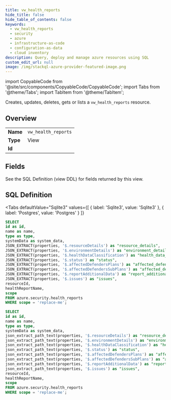 ```yaml
--- 
title: vw_health_reports
hide_title: false
hide_table_of_contents: false
keywords:
  - vw_health_reports
  - security
  - azure
  - infrastructure-as-code
  - configuration-as-data
  - cloud inventory
description: Query, deploy and manage azure resources using SQL
custom_edit_url: null
image: /img/stackql-azure-provider-featured-image.png
---
```


import CopyableCode from '@site/src/components/CopyableCode/CopyableCode';
import Tabs from '@theme/Tabs';
import TabItem from '@theme/TabItem';

Creates, updates, deletes, gets or lists a <code>vw_health_reports</code> resource.

## Overview
<table><tbody>
<tr><td><b>Name</b></td><td><code>vw_health_reports</code></td></tr>
<tr><td><b>Type</b></td><td>View</td></tr>
<tr><td><b>Id</b></td><td><CopyableCode code="azure.security.vw_health_reports" /></td></tr>
</tbody></table>

## Fields

See the SQL Definition (view DDL) for fields returned by this view.

## SQL Definition

<Tabs
defaultValue="Sqlite3"
values={[
{ label: 'Sqlite3', value: 'Sqlite3' },
{ label: 'Postgres', value: 'Postgres' }
]}
>
<TabItem value="Sqlite3">

```sql
SELECT
id as id,
name as name,
type as type,
systemData as system_data,
JSON_EXTRACT(properties, '$.resourceDetails') as "resource_details",
JSON_EXTRACT(properties, '$.environmentDetails') as "environment_details",
JSON_EXTRACT(properties, '$.healthDataClassification') as "health_data_classification",
JSON_EXTRACT(properties, '$.status') as "status",
JSON_EXTRACT(properties, '$.affectedDefendersPlans') as "affected_defenders_plans",
JSON_EXTRACT(properties, '$.affectedDefendersSubPlans') as "affected_defenders_sub_plans",
JSON_EXTRACT(properties, '$.reportAdditionalData') as "report_additional_data",
JSON_EXTRACT(properties, '$.issues') as "issues",
resourceId,
healthReportName,
scope
FROM azure.security.health_reports
WHERE scope = 'replace-me';
```

</TabItem>
<TabItem value="Postgres">

```sql
SELECT
id as id,
name as name,
type as type,
systemData as system_data,
json_extract_path_text(properties, '$.resourceDetails') as "resource_details",
json_extract_path_text(properties, '$.environmentDetails') as "environment_details",
json_extract_path_text(properties, '$.healthDataClassification') as "health_data_classification",
json_extract_path_text(properties, '$.status') as "status",
json_extract_path_text(properties, '$.affectedDefendersPlans') as "affected_defenders_plans",
json_extract_path_text(properties, '$.affectedDefendersSubPlans') as "affected_defenders_sub_plans",
json_extract_path_text(properties, '$.reportAdditionalData') as "report_additional_data",
json_extract_path_text(properties, '$.issues') as "issues",
resourceId,
healthReportName,
scope
FROM azure.security.health_reports
WHERE scope = 'replace-me';
```

</TabItem>
</Tabs>
